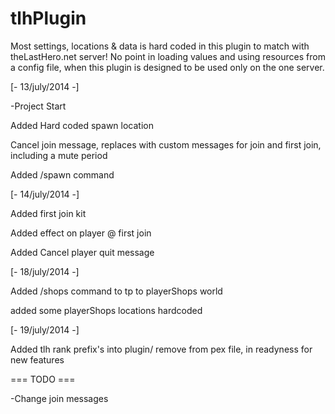 tlhPlugin
=========
Most settings, locations & data is hard coded in this plugin to match with theLastHero.net server!
No point in loading values and using resources from a config file, when this plugin is designed
to be used only on the one server.


[- 13/july/2014 -]

-Project Start

Added Hard coded spawn location

Cancel join message, replaces with custom messages for join and first join, including a mute period

Added /spawn command

[- 14/july/2014 -]

Added first join kit

Added effect on player @ first join

Added Cancel player quit message


[- 18/july/2014 -]

Added /shops command to tp to playerShops world

added some playerShops locations hardcoded

[- 19/july/2014 -]

Added tlh rank prefix's into plugin/ remove from pex file, in readyness for new features

 === TODO ===

-Change join messages